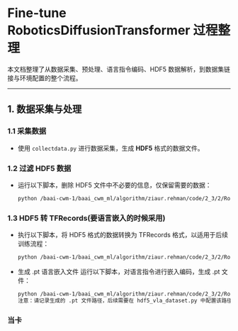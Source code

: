 # Fine-tune RoboticsDiffusionTransformer 过程整理

本文档整理了从数据采集、预处理、语言指令编码、HDF5 数据解析，到数据集链接与环境配置的整个流程。

---

## 1. 数据采集与处理

### 1.1 采集数据

- 使用 `collectdata.py` 进行数据采集，生成 **HDF5** 格式的数据文件。

### 1.2 过滤 HDF5 数据

- 运行以下脚本，删除 HDF5 文件中不必要的信息，仅保留需要的数据：

  ```bash
  python /baai-cwm-1/baai_cwm_ml/algorithm/ziaur.rehman/code/2_3/2/RoboticsDiffusionTransformer-main/data/get_expected_format_/delet_hdf5_not_nessecy.py

### 1.3 HDF5 转 TFRecords(要语言嵌入的时候采用)
-  执行以下脚本，将 HDF5 格式的数据转换为 TFRecords 格式，以适用于后续训练流程：

    ```bash
    python /baai-cwm-1/baai_cwm_ml/algorithm/ziaur.rehman/code/2_3/2/RoboticsDiffusionTransformer-ma

- 生成 .pt 语言嵌入文件
运行以下脚本，对语言指令进行嵌入编码，生成 .pt 文件：

    ```bash
    python /baai-cwm-1/baai_cwm_ml/algorithm/ziaur.rehman/code/2_3/2/RoboticsDiffusionTransformer-main/scripts/encode_lang_batch.py
    注意：请记录生成的 .pt 文件路径，后续需要在 hdf5_vla_dataset.py 中配置该路径。

### 当卡